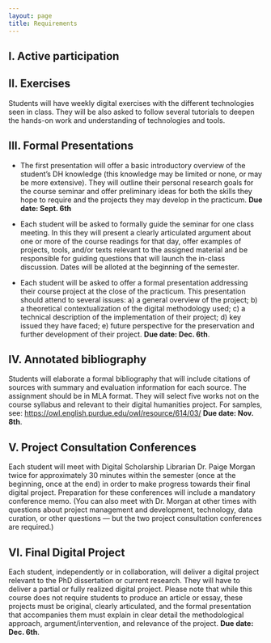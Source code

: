 ```yaml
---
layout: page
title: Requirements
---
```


## I. Active participation 
 
## II. Exercises 
Students will have weekly digital exercises with the different technologies seen in class. They will be also asked to follow several tutorials to deepen the hands-on work and understanding of technologies and tools.  
 
## III. Formal Presentations  

- The first presentation will offer a basic introductory overview of the student’s DH knowledge (this knowledge may be limited or none, or may be more extensive). They will outline their personal research goals for the course seminar and offer preliminary ideas for both the skills they hope to require and the projects they may develop in the practicum. **Due date: Sept. 6th** 

- Each student will be asked to formally guide the seminar for one class meeting. In this they will present a clearly articulated argument about one or more of the course readings for that day, offer examples of projects, tools, and/or texts relevant to the assigned material and be responsible for guiding questions that will launch the in-class discussion. Dates will be alloted at the beginning of the semester.

- Each student will be asked to offer a formal presentation addressing their course project at the close of the practicum. This presentation should attend to several issues: a) a general overview of the project; b) a theoretical contextualization of the digital methodology used; c) a technical description of the implementation of their project; d) key issued they have faced; e) future perspective for the preservation and further development of their project.  **Due date: Dec. 6th**. 
 
## IV. Annotated bibliography 
Students will elaborate a formal bibliography that will include citations of sources with summary and evaluation information for each source. The assignment should be in MLA format. They will select five works not on the course syllabus and relevant to their digital humanities project.  For samples, see: <https://owl.english.purdue.edu/owl/resource/614/03/>  **Due date: Nov. 8th**. 
 
## V. Project Consultation Conferences
Each student will meet with Digital Scholarship Librarian Dr. Paige Morgan twice for approximately 30 minutes within the semester (once at the beginning, once at the end) in order to make progress towards their final digital project. Preparation for these conferences will include a mandatory conference memo. (You can also meet with Dr. Morgan at other times with questions about project management and development, technology, data curation, or other questions — but the two project consultation conferences are required.)

## VI. Final Digital Project 
Each student, independently or in collaboration, will deliver a digital project relevant to the PhD dissertation or current research. They will have to deliver a partial or fully realized digital project. Please note that while this course does not require students to produce an article or essay, these projects must be original, clearly articulated, and the formal presentation that accompanies them must explain in clear detail the methodological approach, argument/intervention, and relevance of the project. **Due date: Dec. 6th**. 


